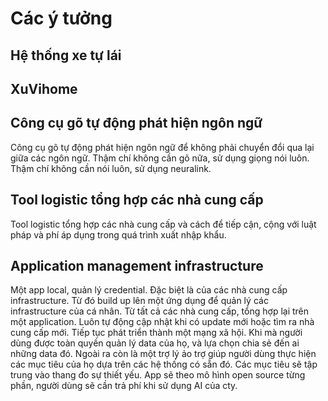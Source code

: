# Các ý tưởng

## Hệ thống xe tự lái

## XuVihome

## Công cụ gõ tự động phát hiện ngôn ngữ

Công cụ gõ tự động phát hiện ngôn ngữ để không phải chuyển đổi qua lại giữa các ngôn ngữ. Thậm chí không cần gõ nữa, sử dụng giọng nói luôn. Thậm chí không cần nói luôn, sử dụng neuralink.

## Tool logistic tổng hợp các nhà cung cấp

Tool logistic tổng hợp các nhà cung cấp và cách để tiếp cận, cộng với luật pháp và phí áp dụng trong quá trình xuất nhập khẩu.

## Application management infrastructure

Một app local, quản lý credential. Đặc biệt là của các nhà cung cấp infrastructure. Từ đó build up lên một ứng dụng để quản lý các infrastructure của cá nhân. Từ tất cả các nhà cung cấp, tổng hợp lại trên một application. Luôn tự động cập nhật khi có update mới hoặc tìm ra nhà cung cấp mới. Tiếp tục phát triển thành một mạng xã hội. Khi mà người dùng được toàn quyền quản lý data của họ, và lựa chọn chia sẻ đến ai những data đó. Ngoài ra còn là một trợ lý ảo trợ giúp người dùng thực hiện các mục tiêu của họ dựa trên các hệ thống có sẵn đó. Các mục tiêu sẽ tập trung vào thang đo sự thiết yếu. App sẽ theo mô hình open source từng phần, người dùng sẽ cần trả phí khi sử dụng AI của cty.
